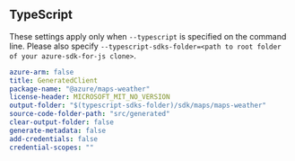 ## TypeScript

These settings apply only when `--typescript` is specified on the command line.
Please also specify `--typescript-sdks-folder=<path to root folder of your azure-sdk-for-js clone>`.

``` yaml $(typescript)
azure-arm: false
title: GeneratedClient
package-name: "@azure/maps-weather"
license-header: MICROSOFT_MIT_NO_VERSION
output-folder: "$(typescript-sdks-folder)/sdk/maps/maps-weather"
source-code-folder-path: "src/generated"
clear-output-folder: false
generate-metadata: false
add-credentials: false
credential-scopes: ""
```
